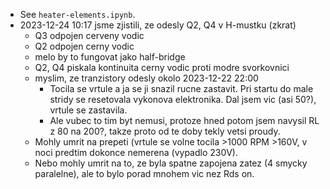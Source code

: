 - See `heater-elements.ipynb`.
- 2023-12-24 10:17 jsme zjistili, ze odesly Q2, Q4 v H-mustku (zkrat)
  - Q3 odpojen cerveny vodic
  - Q2 odpojen cerny vodic
  - melo by to fungovat jako half-bridge
  - Q2, Q4 piskala kontinuita cerny vodic proti modre svorkovnici
  - myslim, ze tranzistory odesly okolo 2023-12-22 22:00
    - Tocila se vrtule a ja se ji snazil rucne zastavit. Pri startu do male
      stridy se resetovala vykonova elektronika. Dal jsem vic (asi 50?),
      vrtule se zastavila.
    - Ale vubec to tim byt nemusi, protoze hned potom jsem navysil
      RL z 80 na 200?, takze proto od te doby tekly vetsi proudy.
  - Mohly umrit na prepeti (vrtule se volne tocila >1000 RPM >160V, v noci
    predtim dokonce nemerena (vypadlo 230V).
  - Nebo mohly umrit na to, ze byla spatne zapojena zatez (4 smycky
    paralelne), ale to bylo porad mnohem vic nez Rds on.
